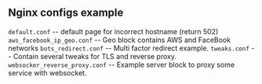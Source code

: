 Nginx configs example
---
`default.conf` -- default page for incorrect hostname (return 502)
`aws_facebook_ip_geo.conf` -- Geo block contains AWS and FaceBook networks
`bots_redirect.conf` -- Multi factor redirect example.
`tweaks.conf` -- Contain several tweaks for TLS and reverse proxy.
`websocker_reverse_proxy.conf` -- Example server block to proxy some service with websocket.
